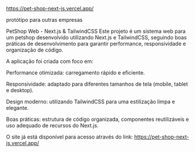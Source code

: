 https://pet-shop-next-js.vercel.app/

protótipo para outras empresas

PetShop Web - Next.js & TailwindCSS
Este projeto é um sistema web para um petshop desenvolvido utilizando Next.js e TailwindCSS, seguindo boas práticas de desenvolvimento para garantir performance, responsividade e organização de código.

A aplicação foi criada com foco em:

Performance otimizada: carregamento rápido e eficiente.

Responsividade: adaptado para diferentes tamanhos de tela (mobile, tablet e desktop).

Design moderno: utilizando TailwindCSS para uma estilização limpa e elegante.

Boas práticas: estrutura de código organizada, componentes reutilizáveis e uso adequado de recursos do Next.js.

O site já está disponível para acesso através do link: https://pet-shop-next-js.vercel.app/
